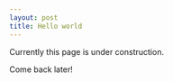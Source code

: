 ```yaml
---
layout: post
title: Hello world
---
```


Currently this page is under construction.



Come back later!